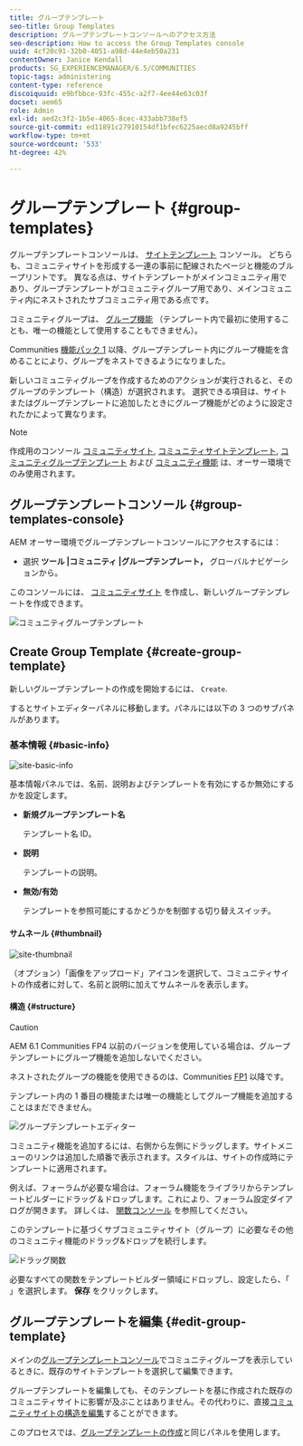 ```yaml
---
title: グループテンプレート
seo-title: Group Templates
description: グループテンプレートコンソールへのアクセス方法
seo-description: How to access the Group Templates console
uuid: 4cf20c91-32b0-4051-a98d-44e4eb50a231
contentOwner: Janice Kendall
products: SG_EXPERIENCEMANAGER/6.5/COMMUNITIES
topic-tags: administering
content-type: reference
discoiquuid: e9bfbbce-93fc-455c-a2f7-4ee44e63c03f
docset: aem65
role: Admin
exl-id: aed2c3f2-1b5e-4065-8cec-433abb738ef5
source-git-commit: ed11891c27910154df1bfec6225aecd8a9245bff
workflow-type: tm+mt
source-wordcount: '533'
ht-degree: 42%

---
```


# グループテンプレート {#group-templates}

グループテンプレートコンソールは、 [サイトテンプレート](/help/communities/sites.md) コンソール。 どちらも、コミュニティサイトを形成する一連の事前に配線されたページと機能のブループリントです。 異なる点は、サイトテンプレートがメインコミュニティ用であり、グループテンプレートがコミュニティグループ用であり、メインコミュニティ内にネストされたサブコミュニティ用である点です。

コミュニティグループは、 [グループ機能](/help/communities/functions.md#groups-function) （テンプレート内で最初に使用することも、唯一の機能として使用することもできません）。

Communities [機能パック 1](/help/communities/deploy-communities.md#latestfeaturepack) 以降、グループテンプレート内にグループ機能を含めることにより、グループをネストできるようになりました。

新しいコミュニティグループを作成するためのアクションが実行されると、そのグループのテンプレート（構造）が選択されます。 選択できる項目は、サイトまたはグループテンプレートに追加したときにグループ機能がどのように設定されたかによって異なります。

>[!NOTE]
>
>作成用のコンソール [コミュニティサイト](/help/communities/sites-console.md), [コミュニティサイトテンプレート](/help/communities/sites.md), [コミュニティグループテンプレート](/help/communities/tools-groups.md) および [コミュニティ機能](/help/communities/functions.md) は、オーサー環境でのみ使用されます。

## グループテンプレートコンソール {#group-templates-console}

AEM オーサー環境でグループテンプレートコンソールにアクセスするには：

* 選択 **ツール |コミュニティ |グループテンプレート，** グローバルナビゲーションから。

このコンソールには、 [コミュニティサイト](/help/communities/sites-console.md) を作成し、新しいグループテンプレートを作成できます。

![コミュニティグループテンプレート](assets/groups-template.png)

## Create Group Template {#create-group-template}

新しいグループテンプレートの作成を開始するには、 `Create`.

するとサイトエディターパネルに移動します。パネルには以下の 3 つのサブパネルがあります。

### 基本情報 {#basic-info}

![site-basic-info](assets/site-basic-info.png)

基本情報パネルでは、名前、説明およびテンプレートを有効にするか無効にするかを設定します。

* **新規グループテンプレート名**

   テンプレート名 ID。

* **説明**

   テンプレートの説明。

* **無効/有効**

   テンプレートを参照可能にするかどうかを制御する切り替えスイッチ。

#### サムネール {#thumbnail}

![site-thumbnail](assets/site-thumbnail.png)

（オプション）「画像をアップロード」アイコンを選択して、コミュニティサイトの作成者に対して、名前と説明に加えてサムネールを表示します。

#### 構造 {#structure}

>[!CAUTION]
>
>AEM 6.1 Communities FP4 以前のバージョンを使用している場合は、グループテンプレートにグループ機能を追加しないでください。
>
>ネストされたグループの機能を使用できるのは、Communities [FP1](/help/communities/communities.md#latestfeaturepack) 以降です。
>
>テンプレート内の 1 番目の機能または唯一の機能としてグループ機能を追加することはまだできません。

![グループテンプレートエディター](assets/template-editor.png)

コミュニティ機能を追加するには、右側から左側にドラッグします。サイトメニューのリンクは追加した順番で表示されます。スタイルは、サイトの作成時にテンプレートに適用されます。

例えば、フォーラムが必要な場合は、フォーラム機能をライブラリからテンプレートビルダーにドラッグ＆ドロップします。これにより、フォーラム設定ダイアログが開きます。 詳しくは、 [関数コンソール](/help/communities/functions.md) を参照してください。

このテンプレートに基づくサブコミュニティサイト（グループ）に必要なその他のコミュニティ機能のドラッグ&amp;ドロップを続行します。

![ドラッグ関数](assets/dragfunctions.png)

必要なすべての関数をテンプレートビルダー領域にドロップし、設定したら、「 」を選択します。 **保存** をクリックします。

## グループテンプレートを編集 {#edit-group-template}

メインの[グループテンプレートコンソール](#group-templates-console)でコミュニティグループを表示しているときに、既存のサイトテンプレートを選択して編集できます。

グループテンプレートを編集しても、そのテンプレートを基に作成された既存のコミュニティサイトに影響が及ぶことはありません。その代わりに、直接[コミュニティサイトの構造を編集](/help/communities/sites-console.md#modify-structure)することができます。

このプロセスでは、[グループテンプレートの作成](#create-group-template)と同じパネルを使用します。
